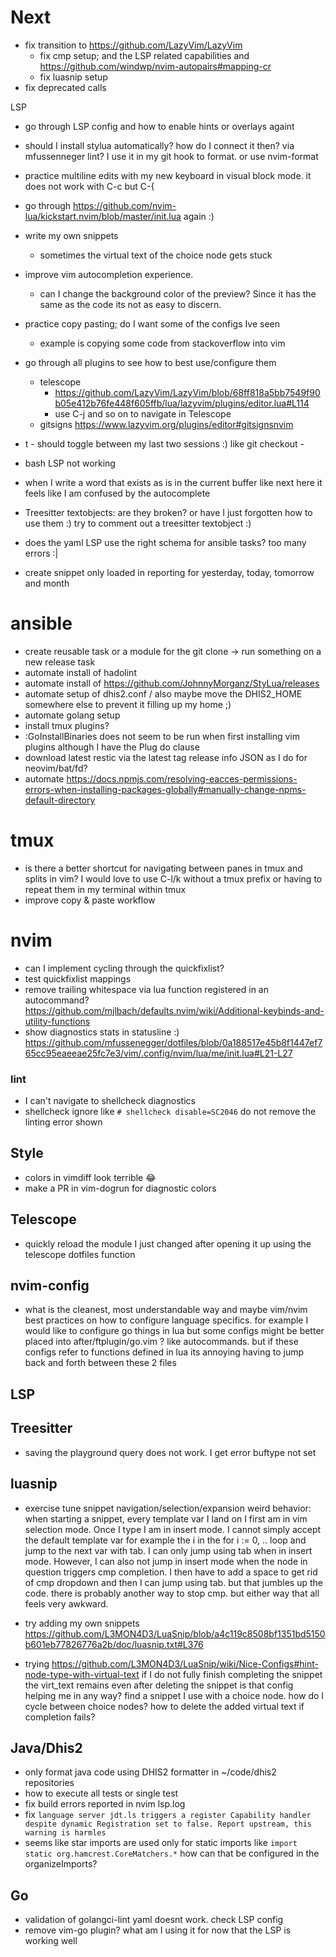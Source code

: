 # Next

* fix transition to https://github.com/LazyVim/LazyVim
  * fix cmp setup; and the LSP related capabilities and https://github.com/windwp/nvim-autopairs#mapping-cr
  * fix luasnip setup
* fix deprecated calls

LSP
* go through LSP config and how to enable hints or overlays againt

* should I install stylua automatically? how do I connect it then? via mfussenneger lint?
  I use it in my git hook to format. or use nvim-format
* practice multiline edits with my new keyboard in visual block mode. it does not work with C-c but C-{

* go through https://github.com/nvim-lua/kickstart.nvim/blob/master/init.lua again :)

* write my own snippets
  * sometimes the virtual text of the choice node gets stuck
* improve vim autocompletion experience.
  * can I change the background color of the preview? Since it has the same as the code its not as
  easy to discern.
* practice copy pasting; do I want some of the configs Ive seen
  * example is copying some code from stackoverflow into vim

* go through all plugins to see how to best use/configure them
  * telescope
    * https://github.com/LazyVim/LazyVim/blob/68ff818a5bb7549f90b05e412b76fe448f605ffb/lua/lazyvim/plugins/editor.lua#L114
    * use C-j and so on to navigate in Telescope
  * gitsigns https://www.lazyvim.org/plugins/editor#gitsignsnvim

* t - should toggle between my last two sessions :) like git checkout -
* bash LSP not working
* when I write a word that exists as is in the current buffer like next here it feels like
I am confused by the autocomplete
* Treesitter textobjects: are they broken? or have I just forgotten how to use them :) try to comment out a treesitter textobject :)
* does the yaml LSP use the right schema for ansible tasks? too many errors :|
* create snippet only loaded in reporting for yesterday, today, tomorrow and month

# ansible

* create reusable task or a module for the git clone -> run something on a new release task
* automate install of hadolint
* automate install of https://github.com/JohnnyMorganz/StyLua/releases
* automate setup of dhis2.conf / also maybe move the DHIS2_HOME somewhere else to prevent it filling up my home ;)
* automate golang setup
* install tmux plugins?
* :GoInstallBinaries does not seem to be run when first installing vim plugins although I have the
Plug do clause
* download latest restic via the latest tag release info JSON as I do for neovim/bat/fd?
* automate https://docs.npmjs.com/resolving-eacces-permissions-errors-when-installing-packages-globally#manually-change-npms-default-directory

# tmux

* is there a better shortcut for navigating between panes in tmux and splits in vim? I would love to
use C-l/k without a tmux prefix or having to repeat them in my terminal within tmux
* improve copy & paste workflow

# nvim

* can I implement cycling through the quickfixlist?
* test quickfixlist mappings
* remove trailing whitespace via lua function registered in an autocommand?
https://github.com/mjlbach/defaults.nvim/wiki/Additional-keybinds-and-utility-functions
* show diagnostics stats in statusline :) https://github.com/mfussenegger/dotfiles/blob/0a188517e45b8f1447ef765cc95eaeeae25fc7e3/vim/.config/nvim/lua/me/init.lua#L21-L27

### lint

* I can't navigate to shellcheck diagnostics
* shellcheck ignore like `# shellcheck disable=SC2046` do not remove the linting error shown

## Style

* colors in vimdiff look terrible :joy:
* make a PR in vim-dogrun for diagnostic colors

## Telescope

* quickly reload the module I just changed after opening it up using the telescope dotfiles function

## nvim-config

* what is the cleanest, most understandable way and maybe vim/nvim best
practices on how to configure language specifics. for example I would like to
configure go things in lua but some configs might be better placed into
after/ftplugin/go.vim ? like autocommands. but if these configs refer to
functions defined in lua its annoying having to jump back and forth between
these 2 files

## LSP

## Treesitter

* saving the playground query does not work. I get error buftype not set

## luasnip

* exercise tune snippet navigation/selection/expansion
weird behavior: when starting a snippet, every template var I land on
I first am in vim selection mode. Once I type I am in insert mode.
I cannot simply accept the default template var for example the
i in the for i := 0, .. loop and jump to the next var with tab.
I can only jump using tab when in insert mode. However, I can also
not jump in insert mode when the node in question triggers cmp completion.
I then have to add a space to get rid of cmp dropdown and then I can jump
using tab. but that jumbles up the code. there is probably another
way to stop cmp. but either way that all feels very awkward.

* try adding my own snippets
https://github.com/L3MON4D3/LuaSnip/blob/a4c119c8508bf1351bd5150b601eb77826776a2b/doc/luasnip.txt#L376

* trying https://github.com/L3MON4D3/LuaSnip/wiki/Nice-Configs#hint-node-type-with-virtual-text
 if I do not fully finish completing the snippet the virt_text remains even
 after deleting the snippet
 is that config helping me in any way? find a snippet I use with a choice
 node. how do I cycle between choice nodes?
 how to delete the added virtual text if completion fails?

## Java/Dhis2

* only format java code using DHIS2 formatter in ~/code/dhis2 repositories
* how to execute all tests or single test
* fix build errors reported in nvim lsp.log
* fix
`language server jdt.ls triggers a register Capability handler despite dynamic Registration set to false. Report upstream, this warning is harmles`
* seems like star imports are used only for static imports like
`import static org.hamcrest.CoreMatchers.*`
how can that be configured in the organizeImports?

## Go

* validation of golangci-lint yaml doesnt work. check LSP config
* remove vim-go plugin? what am I using it for now that the LSP is working well
